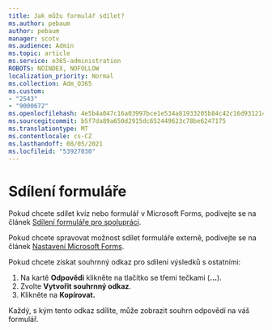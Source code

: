 ```yaml
---
title: Jak můžu formulář sdílet?
ms.author: pebaum
author: pebaum
manager: scotv
ms.audience: Admin
ms.topic: article
ms.service: o365-administration
ROBOTS: NOINDEX, NOFOLLOW
localization_priority: Normal
ms.collection: Adm_O365
ms.custom:
- "2543"
- "9000672"
ms.openlocfilehash: 4e5b4a047c16a03997bce1e534a81933205b84c42c16d931214883fd2df72360
ms.sourcegitcommit: b5f7da89a650d2915dc652449623c78be6247175
ms.translationtype: MT
ms.contentlocale: cs-CZ
ms.lasthandoff: 08/05/2021
ms.locfileid: "53927030"
---
```

# <a name="share-a-form"></a>Sdílení formuláře

Pokud chcete sdílet kvíz nebo formulář v Microsoft Forms, podívejte se na článek [Sdílení formuláře pro spolupráci](https://support.office.com/article/Share-a-form-to-collaborate-d5bb5cf0-8401-4c15-bb8c-8e108cd7e69b).

Pokud chcete spravovat možnost sdílet formuláře externě, podívejte se na článek [Nastavení Microsoft Forms](https://support.office.com/article/set-up-microsoft-forms-cc52287a-4550-464d-9a1b-457bf9df2240). 

Pokud chcete získat souhrnný odkaz pro sdílení výsledků s ostatními:

1. Na kartě **Odpovědi** klikněte na tlačítko se třemi tečkami (**...**).
3. Zvolte **Vytvořit souhrnný odkaz**.
4. Klikněte na **Kopírovat.**

Každý, s kým tento odkaz sdílíte, může zobrazit souhrn odpovědí na váš formulář.